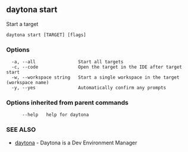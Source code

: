 ## daytona start

Start a target

```
daytona start [TARGET] [flags]
```

### Options

```
  -a, --all                Start all targets
  -c, --code               Open the target in the IDE after target start
  -w, --workspace string   Start a single workspace in the target (workspace name)
  -y, --yes                Automatically confirm any prompts
```

### Options inherited from parent commands

```
      --help   help for daytona
```

### SEE ALSO

* [daytona](daytona.md)	 - Daytona is a Dev Environment Manager

